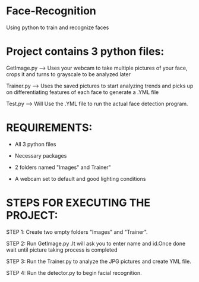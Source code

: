 # Face-Recognition
Using python to train and recognize faces 

# Project contains 3 python files:
 GetImage.py --> Uses your webcam to take multiple pictures of your face, crops it and turns to grayscale to be analyzed later
 
 Trainer.py --> Uses the saved pictures to start analyzing trends and picks up on differentiating features of each face to generate a .YML file
 
 Test.py --> Will Use the .YML file to run the actual face detection program.

# REQUIREMENTS:
 - All 3 python files
   
 - Necessary packages
 
 - 2 folders named "Images" and Trainer" 
 
 - A webcam set to default and good lighting conditions

# STEPS FOR EXECUTING THE PROJECT: 
 STEP 1: Create two empty folders "Images" and "Trainer".
 
 STEP 2: Run GetImage.py .It will ask you to enter name and id.Once done wait until picture taking process is completed
 
 STEP 3: Run the Trainer.py to analyze the JPG pictures and create YML file. 
 
 STEP 4: Run the detector.py to begin facial recognition.

